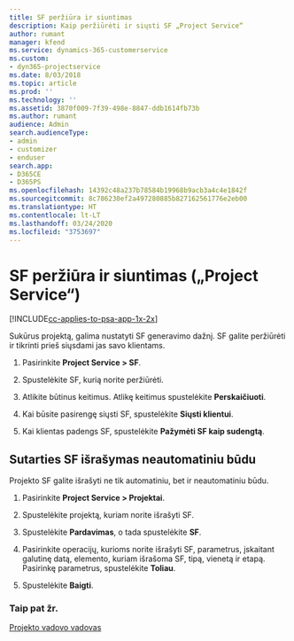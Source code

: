 ```yaml
---
title: SF peržiūra ir siuntimas
description: Kaip peržiūrėti ir siųsti SF „Project Service“
author: rumant
manager: kfend
ms.service: dynamics-365-customerservice
ms.custom:
- dyn365-projectservice
ms.date: 8/03/2018
ms.topic: article
ms.prod: ''
ms.technology: ''
ms.assetid: 3870f009-7f39-498e-8847-ddb1614fb73b
ms.author: rumant
audience: Admin
search.audienceType:
- admin
- customizer
- enduser
search.app:
- D365CE
- D365PS
ms.openlocfilehash: 14392c48a237b78584b19968b9acb3a4c4e1842f
ms.sourcegitcommit: 8c786230ef2a497280885b827162561776e2eb00
ms.translationtype: HT
ms.contentlocale: lt-LT
ms.lasthandoff: 03/24/2020
ms.locfileid: "3753697"
---
```

# <a name="view-and-send-invoices-project-service"></a>SF peržiūra ir siuntimas („Project Service“)

[!INCLUDE[cc-applies-to-psa-app-1x-2x](../includes/cc-applies-to-psa-app-1x-2x.md)]

Sukūrus projektą, galima nustatyti SF generavimo dažnį. SF galite peržiūrėti ir tikrinti prieš siųsdami jas savo klientams.  
  
1.  Pasirinkite **Project Service > SF**.  
  
2.  Spustelėkite SF, kurią norite peržiūrėti.  
  
3.  Atlikite būtinus keitimus. Atlikę keitimus spustelėkite **Perskaičiuoti**.  
  
4.  Kai būsite pasirengę siųsti SF, spustelėkite **Siųsti klientui**.  
  
5.  Kai klientas padengs SF, spustelėkite **Pažymėti SF kaip sudengtą**.  
  
## <a name="manually-invoice-a-contract"></a>Sutarties SF išrašymas neautomatiniu būdu  
 Projekto SF galite išrašyti ne tik automatiniu, bet ir neautomatiniu būdu.  
  
1.  Pasirinkite **Project Service > Projektai**.  
  
2.  Spustelėkite projektą, kuriam norite išrašyti SF.  
  
3.  Spustelėkite **Pardavimas**, o tada spustelėkite **SF**.  
  
4.  Pasirinkite operacijų, kurioms norite išrašyti SF, parametrus, įskaitant galutinę datą, elemento, kuriam išrašoma SF, tipą, vienetą ir etapą. Pasirinkę parametrus, spustelėkite **Toliau**.  
  
5.  Spustelėkite **Baigti**.  
  
### <a name="see-also"></a>Taip pat žr.  
 [Projekto vadovo vadovas](../project-service/project-manager-guide.md)

